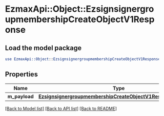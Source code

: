 # EzmaxApi::Object::EzsignsignergroupmembershipCreateObjectV1Response

## Load the model package
```perl
use EzmaxApi::Object::EzsignsignergroupmembershipCreateObjectV1Response;
```

## Properties
Name | Type | Description | Notes
------------ | ------------- | ------------- | -------------
**m_payload** | [**EzsignsignergroupmembershipCreateObjectV1ResponseMPayload**](EzsignsignergroupmembershipCreateObjectV1ResponseMPayload.md) |  | 

[[Back to Model list]](../README.md#documentation-for-models) [[Back to API list]](../README.md#documentation-for-api-endpoints) [[Back to README]](../README.md)


